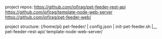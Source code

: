 project repos:
https://github.com/iofirag/pet-feeder-rest-api
https://github.com/iofirag/template-node-web-server
https://github.com/iofirag/pet-feeder-web/

project structure: (/home/pi)
pet-feeder/
| config.json
| init-pet-feeder.sh
|__  
    pet-feeder-rest-api/
    template-node-web-server/